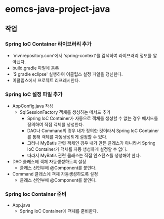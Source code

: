 # eomcs-java-project-java

## 작업

### Spring IoC Container 라이브러리 추가

- 'mvnrepository.com'에서 'spring-context'를 검색하여 라이브러리 정보를 알아낸다.
- build.gradle 파일에 등록
- '$ gradle eclipse' 실행하여 이클립스 설정 파일을 갱신한다.
- 이클립스에서 프로젝트 리프레시한다.

### Spring IoC 설정 파일 추가

- AppConfig.java 작성
    - SqlSessionFactory 객체를 생성하는 메서드 추가
        - Spring IoC Container가 자동으로 객체를 생성할 수 없는 경우 메서드를 정의하여 직접 객체를 생성한다.
        - DAO나 Command의 경우 내가 정의한 것이라서 Spring IoC Container를 통해 객체를 자동생성되게 설정할 수 있다.
        - 그러나 MyBatis 관련 객체인 경우 내가 만든 클래스가 아니라서 Spring IoC Container가 객체를 자동 생성하게 설정할 수 없다.
        - 따라서 MyBatis 관련 클래스는 직접 인스턴스를 생성해야 한다.
- DAO 클래스에 객체 자동생성하도록 설정
    - 클래스 선언부에 @Component를 붙인다.
- Command 클래스에 객체 자동생성하도록 설정
    - 클래스 선언부에 @Component를 붙인다. 

### Spring Ioc Container 준비

- App.java
    - Spring IoC Container에 객체를 준비한다.
